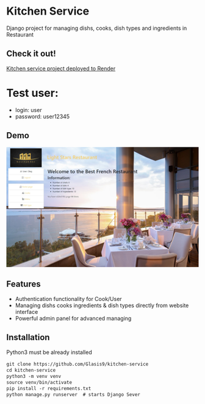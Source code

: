 # Kitchen Service

Django project for managing dishs, cooks, dish types and ingredients in Restaurant 

## Check it out!

[Kitchen service project deployed to Render](https://best-kitchen-service-oleg.onrender.com/)

# Test user:
* login: user
* password: user12345

## Demo

![Website interface](demo.jpg)

## Features

* Authentication functionality for Cook/User
* Managing dishs cooks ingredients & dish types directly from website interface
* Powerful admin panel for advanced managing

## Installation

Python3 must be already installed

```shell
git clone https://github.com/Glasis9/kitchen-service
cd kitchen-service
python3 -m venv venv
source venv/bin/activate
pip install -r requirements.txt
python manage.py runserver  # starts Django Sever
```
